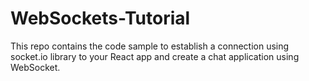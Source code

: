 # WebSockets-Tutorial
This repo contains the code sample to establish a connection using socket.io library to your React app and create a chat application using WebSocket. 
